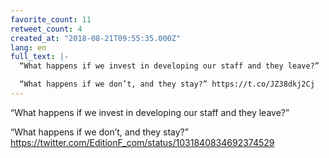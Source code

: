 ```yaml
---
favorite_count: 11
retweet_count: 4
created_at: "2018-08-21T09:55:35.000Z"
lang: en
full_text: |-
  “What happens if we invest in developing our staff and they leave?”

  “What happens if we don’t, and they stay?” https://t.co/JZ38dkj2Cj
---
```


“What happens if we invest in developing our staff and they leave?”

“What happens if we don’t, and they stay?”
<https://twitter.com/EditionF_com/status/1031840834692374529>
